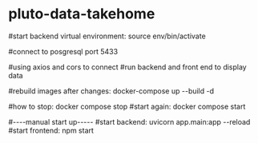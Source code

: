 # pluto-data-takehome

#start backend virtual environment: source env/bin/activate

#connect to posgresql port 5433

#using axios and cors to connect
#run backend and front end to display data

#rebuild images after changes: docker-compose up --build -d

#how to stop: docker compose stop
#start again: docker compose start

#----manual start up-----
#start backend: uvicorn app.main:app --reload
#start frontend: npm start

